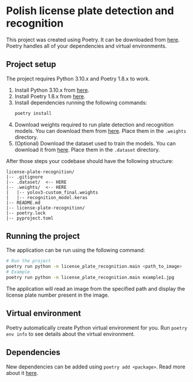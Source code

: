 # Polish license plate detection and recognition

This project was created using Poetry. It can be
downloaded from [here](https://python-poetry.org/).
Poetry handles all of your dependencies and virtual environments.

## Project setup

The project requires Python 3.10.x and Poetry 1.8.x to work.
1. Install Python 3.10.x from [here](https://www.python.org/downloads/).
2. Install Poetry 1.8.x from [here](https://python-poetry.org/docs/1.8/).
3. Install dependencies running the following commands:
    ```bash
    poetry install
    ```
4. Download weights required to run plate detection and recognition models.
    You can download them from [here](https://drive.google.com/file/d/1KzqjkfQSQEKHL-vWejDEkhcVQibAKTYu/view?usp=sharing).
    Place them in the `.weights` directory.
5. (Optional) Download the dataset used to train the models.
    You can download it from [here](https://drive.google.com/file/d/1eHPUN2NzDRs4menl6IeKkKJboXPTckzR/view?usp=sharing).
    Place them in the `.dataset` directory.

After those steps your codebase should have the following structure:
```
license-plate-recognition/
|-- .gitignore
|-- .dataset/  <-- HERE
|-- .weights/  <-- HERE
|   |-- yolov3-custom_final.weights
|   |-- recognition_model.keras
|-- README.md
|-- license-plate-recognition/
|-- poetry.lock
|-- pyproject.toml
```

## Running the project

The application can be run using the following command:

```bash
# Run the project
poetry run python -m license_plate_recognition.main <path_to_image>
# Example
poetry run python -m license_plate_recognition.main example1.jpg
```

The application will read an image from the specified path and display the license plate number present in the image.

## Virtual environment

Poetry automatically create Python virtual environment for you.
Run `poetry env info` to see details about the virtual environment.

## Dependencies

New dependencies can be added using `poetry add <package>`.
Read more about it [here](https://python-poetry.org/docs/basic-usage/#specifying-dependencies).
